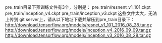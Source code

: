 pre_train目录下预训练文件有3个，分别是：
pre_train/resnent_v1_101.ckpt
pre_train/inception_v4.ckpt
pre_train/inception_v3.ckpt
这些文件太大，无法上传到 git server上，请从以下地址下载并解压到pre_train目录下：
http://download.tensorflow.org/models/resnet_v1_101_2016_08_28.tar.gz
http://download.tensorflow.org/models/inception_v4_2016_09_09.tar.gz
http://download.tensorflow.org/models/inception_v3_2016_08_28.tar.gz
